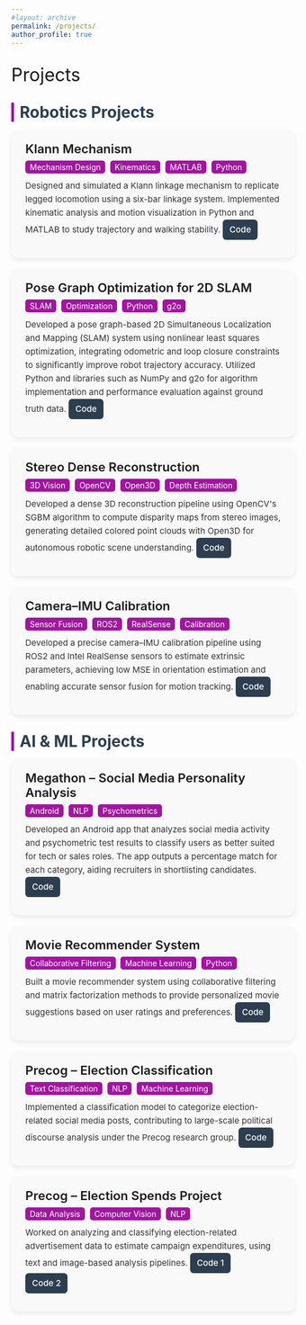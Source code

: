```yaml
---
#layout: archive
permalink: /projects/
author_profile: true
---
```




<div class="recent_updates" style="margin-top:30px; font-size:32px;">Projects</div>

<style>
  /* Subheading style */
  .sub_heading {
    font-weight: 700;
    font-size: 28px;
    margin-top: 30px;
    margin-bottom: 15px;
    text-align: left;
    color: #2c3e50;
    border-left: 5px solid #a115a0;
    padding-left: 10px;
  }

  /* Project card */
  .project-card {
    background-color: #f9f9f9;
    border-radius: 12px;
    padding: 20px 25px;
    margin-bottom: 20px;
    box-shadow: 0 4px 10px rgba(0,0,0,0.08);
    transition: transform 0.2s ease, box-shadow 0.2s ease;
  }
  .project-card:hover {
    transform: translateY(-3px);
    box-shadow: 0 8px 20px rgba(159, 155, 214, 0.93);
  }

  .project-title {
    font-size: 22px;
    font-weight: 600;
    color: #1a1a1a;
    margin-bottom: 8px;
  }

  .project-tags {
    font-size: 14px;
    color: #fff;
    background-color: #a115a0;
    padding: 3px 8px;
    border-radius: 5px;
    margin-right: 5px;
    display: inline-block;
    margin-bottom: 10px;
  }

  .project-text {
    font-size: 15px;
    line-height: 1.6em;
    color: #333;
    margin-bottom: 12px;
  }

  .project-text a.tab_paper {
    display: inline-block;
    background-color: #2c3e50;
    color: #fff;
    padding: 6px 12px;
    border-radius: 6px;
    margin-right: 8px;
    text-decoration: none;
    font-weight: 500;
    transition: background-color 0.2s ease;
  }
  .project-text a.tab_paper:hover {
    background-color: #a115a0;
  }
</style>

<div class="sub_heading">Robotics Projects</div>

<div class="project-card">
  <div class="project-title">Klann Mechanism</div>
  <span class="project-tags">Mechanism Design</span>
  <span class="project-tags">Kinematics</span>
  <span class="project-tags">MATLAB</span>
  <span class="project-tags">Python</span>
  <div class="project-text">
    Designed and simulated a Klann linkage mechanism to replicate legged locomotion using a six-bar linkage system. Implemented kinematic analysis and motion visualization in Python and MATLAB to study trajectory and walking stability.  
    <a target="_blank" class="tab_paper" href="https://github.com/yourusername/klann-mechanism">Code</a>
  </div>
</div>

<div class="project-card">
  <div class="project-title">Pose Graph Optimization for 2D SLAM</div>
  <span class="project-tags">SLAM</span>
  <span class="project-tags">Optimization</span>
  <span class="project-tags">Python</span>
  <span class="project-tags">g2o</span>
  <div class="project-text">
    Developed a pose graph-based 2D Simultaneous Localization and Mapping (SLAM) system using nonlinear least squares optimization, integrating odometric and loop closure constraints to significantly improve robot trajectory accuracy. Utilized Python and libraries such as NumPy and g2o for algorithm implementation and performance evaluation against ground truth data.  
    <a target="_blank" class="tab_paper" href="https://github.com/bollimuntha-shreya/Ro-Bots/tree/main/icp-slam-the-ro-bots">Code</a>
  </div>
</div>

<div class="project-card">
  <div class="project-title">Stereo Dense Reconstruction</div>
  <span class="project-tags">3D Vision</span>
  <span class="project-tags">OpenCV</span>
  <span class="project-tags">Open3D</span>
  <span class="project-tags">Depth Estimation</span>
  <div class="project-text">
    Developed a dense 3D reconstruction pipeline using OpenCV's SGBM algorithm to compute disparity maps from stereo images, generating detailed colored point clouds with Open3D for autonomous robotic scene understanding.  
    <a target="_blank" class="tab_paper" href="https://github.com/bollimuntha-shreya/Ro-Bots/tree/main/stereo-dense-reconstruction-the-ro-bots">Code</a>
  </div>
</div>

<div class="project-card">
  <div class="project-title">Camera–IMU Calibration</div>
  <span class="project-tags">Sensor Fusion</span>
  <span class="project-tags">ROS2</span>
  <span class="project-tags">RealSense</span>
  <span class="project-tags">Calibration</span>
  <div class="project-text">
    Developed a precise camera–IMU calibration pipeline using ROS2 and Intel RealSense sensors to estimate extrinsic parameters, achieving low MSE in orientation estimation and enabling accurate sensor fusion for motion tracking.  
    <a target="_blank" class="tab_paper" href="https://github.com/bollimuntha-shreya/Ro-Bots/tree/main/imu-camera-callibration-the-ro-bots">Code</a>
  </div>
</div>

<div class="sub_heading">AI & ML Projects</div>

<div class="project-card">
  <div class="project-title">Megathon – Social Media Personality Analysis</div>
  <span class="project-tags">Android</span>
  <span class="project-tags">NLP</span>
  <span class="project-tags">Psychometrics</span>
  <div class="project-text">
    Developed an Android app that analyzes social media activity and psychometric test results to classify users as better suited for tech or sales roles. The app outputs a percentage match for each category, aiding recruiters in shortlisting candidates.  
    <a target="_blank" class="tab_paper" href="https://github.com/bollimuntha-shreya/Social-Media-Personality-Analysis">Code</a>
  </div>
</div>

<div class="project-card">
  <div class="project-title">Movie Recommender System</div>
  <span class="project-tags">Collaborative Filtering</span>
  <span class="project-tags">Machine Learning</span>
  <span class="project-tags">Python</span>
  <div class="project-text">
    Built a movie recommender system using collaborative filtering and matrix factorization methods to provide personalized movie suggestions based on user ratings and preferences.  
    <a target="_blank" class="tab_paper" href="https://github.com/bollimuntha-shreya/Recommender-Systems">Code</a>
  </div>
</div>

<div class="project-card">
  <div class="project-title">Precog – Election Classification</div>
  <span class="project-tags">Text Classification</span>
  <span class="project-tags">NLP</span>
  <span class="project-tags">Machine Learning</span>
  <div class="project-text">
    Implemented a classification model to categorize election-related social media posts, contributing to large-scale political discourse analysis under the Precog research group.  
    <a target="_blank" class="tab_paper" href="https://github.com/bollimuntha-shreya/Election-Classification">Code</a>
  </div>
</div>

<div class="project-card">
  <div class="project-title">Precog – Election Spends Project</div>
  <span class="project-tags">Data Analysis</span>
  <span class="project-tags">Computer Vision</span>
  <span class="project-tags">NLP</span>
  <div class="project-text">
    Worked on analyzing and classifying election-related advertisement data to estimate campaign expenditures, using text and image-based analysis pipelines.  
    <a target="_blank" class="tab_paper" href="https://github.com/harsha20032020/Election-Ads/">Code 1</a>
    <a target="_blank" class="tab_paper" href="https://github.com/harsha20032020/ElectionsSpendsProject">Code 2</a>
  </div>
</div>

